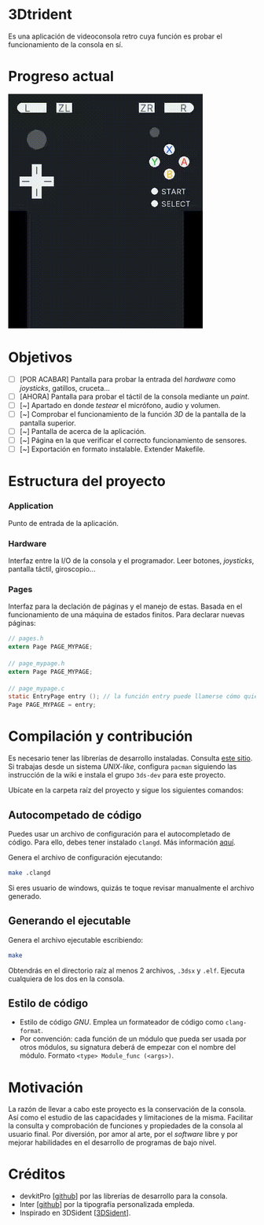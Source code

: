 # 3Dtrident

Es una aplicación de videoconsola retro cuya función es probar el funcionamiento de la consola en sí.

# Progreso actual

![Demostración](demo.gif)

# Objetivos

- [ ] [POR ACABAR] Pantalla para probar la entrada del *hardware* como _joysticks_, gatillos, cruceta...
- [ ] [AHORA] Pantalla para probar el táctil de la consola mediante un _paint_.
- [ ] [~] Apartado en donde _testear_ el micrófono, audio y volumen.
- [ ] [~] Comprobar el funcionamiento de la función _3D_ de la pantalla de la pantalla superior.
- [ ] [~] Pantalla de acerca de la aplicación.
- [ ] [~] Página en la que verificar el correcto funcionamiento de sensores.
- [ ] [~] Exportación en formato instalable. Extender Makefile.

# Estructura del proyecto

### Application

Punto de entrada de la aplicación.

### Hardware

Interfaz entre la I/O de la consola y el programador. Leer botones, *joysticks*, pantalla táctil, giroscopio...

### Pages

Interfaz para la declación de páginas y el manejo de estas. Basada en el funcionamiento de una máquina de estados finitos.
Para declarar nuevas páginas:

```c
// pages.h
extern Page PAGE_MYPAGE;

// page_mypage.h
extern Page PAGE_MYPAGE;

// page_mypage.c
static EntryPage entry (); // la función entry puede llamerse cómo quiera. Recomendable que sea static y no declararla en su .h.
Page PAGE_MYPAGE = entry;
```

# Compilación y contribución

Es necesario tener las librerías de desarrollo instaladas. Consulta [este sitio](https://devkitpro.org/wiki/Getting_Started).
Si trabajas desde un sistema _UNIX-like_, configura `pacman` siguiendo las instrucción de la wiki e instala el grupo `3ds-dev` para este proyecto.

Ubícate en la carpeta raíz del proyecto y sigue los siguientes comandos:

## Autocompetado de código

Puedes usar un archivo de configuración para el autocompletado de código. Para ello, debes tener instalado `clangd`. Más información [aquí](https://github.com/clangd/clangd).

Genera el archivo de configuración ejecutando:

```sh
make .clangd
```

Si eres usuario de windows, quizás te toque revisar manualmente el archivo generado.

## Generando el ejecutable

Genera el archivo ejecutable escribiendo:

```sh
make
```

Obtendrás en el directorio raíz al menos 2 archivos, `.3dsx` y `.elf`. Ejecuta cualquiera de los dos en la consola.

## Estilo de código

- Estilo de código _GNU_. Emplea un formateador de código como `clang-format`.
- Por convención: cada función de un módulo que pueda ser usada por otros módulos, su signatura deberá de empezar con el nombre del módulo. Formato `<type> Module_func (<args>)`.

# Motivación

La razón de llevar a cabo este proyecto es la conservación de la consola. Así como el estudio de las capacidades y limitaciones de la misma.
Facilitar la consulta y comprobación de funciones y propiedades de la consola al usuario final.
Por diversión, por amor al arte, por el *software* libre y por mejorar habilidades en el desarrollo de programas de bajo nivel.

# Créditos

- devkitPro [[github](https://github.com/devkitPro)] por las librerías de desarrollo para la consola.
- Inter [[github](https://github.com/rsms/inter)] por la tipografía personalizada empleda.
- Inspirado en 3DSident [[3DSident](https://github.com/joel16/3DSident)].
